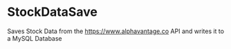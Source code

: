 # StockDataSave
Saves Stock Data from the https://www.alphavantage.co API and writes it to a MySQL Database